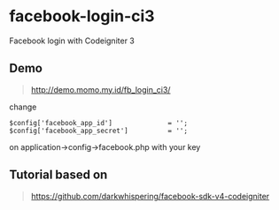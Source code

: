 # facebook-login-ci3
Facebook login with Codeigniter 3

## Demo
> http://demo.momo.my.id/fb_login_ci3/

change
```
$config['facebook_app_id']              = '';
$config['facebook_app_secret']          = '';
```

on application->config->facebook.php with your key

## Tutorial based on 
> https://github.com/darkwhispering/facebook-sdk-v4-codeigniter
